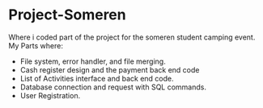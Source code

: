 # Project-Someren
Where i coded part of the project for the someren student camping event.
My Parts where:
- File system, error handler, and file merging.
- Cash register design and the payment back end code
- List of Activities interface and back end code.
- Database connection and request with SQL commands.
- User Registration.
